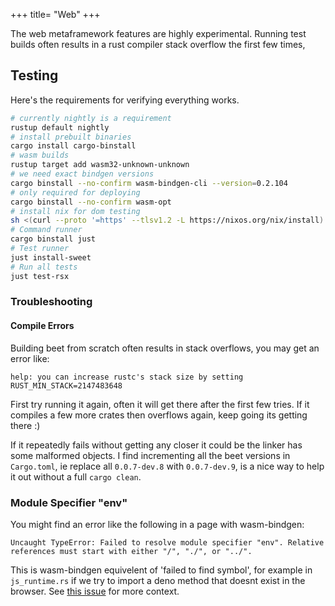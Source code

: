 +++
title= "Web"
+++


The web metaframework features are highly experimental. Running test builds often results in a rust compiler stack overflow the first few times,

## Testing

Here's the requirements for verifying everything works.

```sh
# currently nightly is a requirement
rustup default nightly
# install prebuilt binaries
cargo install cargo-binstall
# wasm builds
rustup target add wasm32-unknown-unknown
# we need exact bindgen versions
cargo binstall --no-confirm wasm-bindgen-cli --version=0.2.104
# only required for deploying
cargo binstall --no-confirm wasm-opt
# install nix for dom testing
sh <(curl --proto '=https' --tlsv1.2 -L https://nixos.org/nix/install) --daemon
# Command runner
cargo binstall just
# Test runner
just install-sweet
# Run all tests
just test-rsx
```

### Troubleshooting


#### Compile Errors

Building beet from scratch often results in stack overflows, you may get an error like:
```
help: you can increase rustc's stack size by setting RUST_MIN_STACK=2147483648
```
First try running it again, often it will get there after the first few tries. If it compiles a few more crates then overflows again, keep going its getting there :)

If it repeatedly fails without getting any closer it could be the linker has some malformed objects. I find incrementing all the beet versions in `Cargo.toml`, ie replace all `0.0.7-dev.8` with `0.0.7-dev.9`, is a nice way to help it out without a full `cargo clean`.


### Module Specifier "env"

You might find an error like the following in a page with wasm-bindgen:
```
Uncaught TypeError: Failed to resolve module specifier "env". Relative references must start with either "/", "./", or "../".
```

This is wasm-bindgen equivelent of 'failed to find symbol', for example in `js_runtime.rs` if we try to import a deno method that doesnt exist in the browser. See [this issue](https://github.com/wasm-bindgen/wasm-bindgen/issues/2160#issuecomment-1012671768) for more context.

